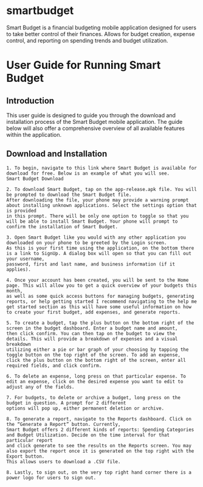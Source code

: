 # smartbudget
Smart Budget is a financial budgeting mobile application designed for users to take better control of their finances. Allows for budget creation, expense control, and reporting on spending trends and budget utilization.

# User Guide for Running Smart Budget #


## Introduction
This user guide is designed to guide you through the download and installation process of the Smart Budget mobile application. 
The guide below will also offer a comprehensive overview of all available features within the application.

## Download and Installation
    1. To begin, navigate to this link where Smart Budget is available for download for free. Below is an example of what you will see.
    Smart Budget Download

    2. To download Smart Budget, tap on the app-release.apk file. You will be prompted to download the Smart Budget file. 
    After downloading the file, your phone may provide a warning prompt about installing unknown applications. Select the settings option that is provided 
    in this prompt. There will be only one option to toggle so that you will be able to install Smart Budget. Your phone will prompt to 
    confirm the installation of Smart Budget.

    3. Open Smart Budget like you would with any other application you downloaded on your phone to be greeted by the Login screen. 
    As this is your first time using the application, on the bottom there is a link to SignUp. A dialog box will open so that you can fill out your username, 
    password, first and last name, and business information (if it applies).

    4. Once your account has been created, you will be sent to the Home page. This will allow you to get a quick overview of your budgets this month, 
    as well as some quick access buttons for managing budgets, generating reports, or help getting started I recommend navigating to the help me 
    get started section as this will have some useful information on how to create your first budget, add expenses, and generate reports.

    5. To create a budget, tap the plus button on the bottom right of the screen in the budget dashboard. Enter a budget name and amount, 
    then click confirm. You can then tap on the budget to view the details. This will provide a breakdown of expenses and a visual breakdown 
    utilizing either a pie or bar graph of your choosing by tapping the toggle button on the top right of the screen. To add an expense, 
    click the plus button on the bottom right of the screen, enter all required fields, and click confirm.

    6. To delete an expense, long press on that particular expense. To edit an expense, click on the desired expense you want to edit to adjust any of the fields.

    7. For budgets, to delete or archive a budget, long press on the budget in question. A prompt for 2 different 
    options will pop up, either permanent deletion or archive.

    8. To generate a report, navigate to the Reports dashboard. Click on the “Generate a Report” button. Currently, 
    Smart Budget offers 2 different kinds of reports: Spending Categories and Budget Utilization. Decide on the time interval for that particular report 
    and click generate to see the results on the Reports screen. You may also export the report once it is generated on the top right with the Export button. 
    This allows users to download a .CSV file.

    8. Lastly, to sign out, on the very top right hand corner there is a power logo for users to sign out.
